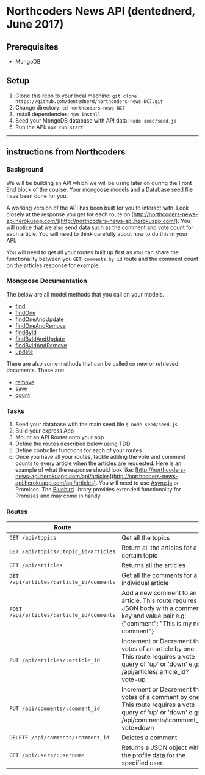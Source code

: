 # Northcoders News API (dentednerd, June 2017)

## Prerequisites

- MongoDB

## Setup

1. Clone this repo to your local machine: `git clone https://github.com/dentednerd/northcoders-news-NC7.git`
1. Change directory: `cd northcoders-news-NC7`
1. Install dependencies: `npm install`
1. Seed your MongoDB database with API data: `node seed/seed.js`
1. Run the API: `npm run start`

---

## instructions from Northcoders

### Background

We will be building an API which we will be using later on during the
Front End block of the course. Your mongoose models and a Database seed file have been done for you.

A working version of the API has been built for you to interact with. Look closely at the response you get for each route on [http://northcoders-news-api.herokuapp.com/](http://northcoders-news-api.herokuapp.com/). You will notice that we also send data such as the comment and vote count for each article. You will need to think carefully about how to do this in your API.

You will need to get all your routes built up first as you can share the functionality between you `GET comments by id` route and the comment count on the articles response for example.

### Mongoose Documentation

The below are all model methods that you call on your models.

- [find](http://mongoosejs.com/docs/api.html#model_Model.find)
- [findOne](http://mongoosejs.com/docs/api.html#model_Model.findOne)
- [findOneAndUpdate](http://mongoosejs.com/docs/api.html#model_Model.findOneAndUpdate)
- [findOneAndRemove](http://mongoosejs.com/docs/api.html#model_Model.findOneAndRemove)
- [findById](http://mongoosejs.com/docs/api.html#model_Model.findById)
- [findByIdAndUpdate](http://mongoosejs.com/docs/api.html#model_Model.findByIdAndUpdate)
- [findByIdAndRemove](http://mongoosejs.com/docs/api.html#model_Model.findByIdAndRemove)
- [update](http://mongoosejs.com/docs/api.html#model_Model.update)

There are also some methods that can be called on new or retrieved documents. These are:

- [remove](http://mongoosejs.com/docs/api.html#model_Model-remove)
- [save](http://mongoosejs.com/docs/api.html#model_Model-save)
- [count](http://mongoosejs.com/docs/api.html#model_Model.count)

### Tasks

1. Seed your database with the main seed file `$ node seed/seed.js`
2. Build your express App
3. Mount an API Router onto your app
4. Define the routes described below using TDD
5. Define controller functions for each of your routes
6. Once you have all your routes, tackle adding the vote and comment counts to every article when the articles are requested. Here is an example of what the response should look like: [http://northcoders-news-api.herokuapp.com/api/articles](http://northcoders-news-api.herokuapp.com/api/articles). You will need to use [Async.js](https://caolan.github.io/async/) or Promises. The [Bluebird](http://bluebirdjs.com/docs/api-reference.html) library provides extended functionality for Promises and may come in handy.

### Routes

| Route |   |
| ------|---|
| `GET /api/topics` | Get all the topics |
| `GET /api/topics/:topic_id/articles` | Return all the articles for a certain topic |
| `GET /api/articles` | Returns all the articles |
| `GET /api/articles/:article_id/comments` | Get all the comments for a individual article |
| `POST /api/articles/:article_id/comments` | Add a new comment to an article. This route requires a JSON body with a comment key and value pair e.g: {"comment": "This is my new comment"} |
| `PUT /api/articles/:article_id` | Increment or Decrement the votes of an article by one. This route requires a vote query of 'up' or 'down' e.g: /api/articles/:article_id?vote=up |
| `PUT /api/comments/:comment_id` | Increment or Decrement the votes of a comment by one. This route requires a vote query of 'up' or 'down' e.g: /api/comments/:comment_id?vote=down |
| `DELETE /api/comments/:comment_id` | Deletes a comment |
| `GET /api/users/:username` | Returns a JSON object with the profile data for the specified user. |
